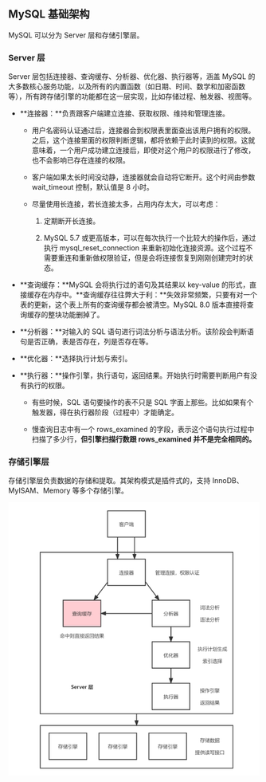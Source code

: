 ## MySQL 基础架构

MySQL 可以分为 Server 层和存储引擎层。



### Server 层

Server 层包括连接器、查询缓存、分析器、优化器、执行器等，涵盖 MySQL 的大多数核心服务功能，以及所有的内置函数（如日期、时间、数学和加密函数等），所有跨存储引擎的功能都在这一层实现，比如存储过程、触发器、视图等。

- **连接器：**负责跟客户端建立连接、获取权限、维持和管理连接。

  - 用户名密码认证通过后，连接器会到权限表里面查出该用户拥有的权限。之后，这个连接里面的权限判断逻辑，都将依赖于此时读到的权限。这就意味着，一个用户成功建立连接后，即使对这个用户的权限进行了修改，也不会影响已存在连接的权限。

  - 客户端如果太长时间没动静，连接器就会自动将它断开。这个时间由参数 wait_timeout 控制，默认值是 8 小时。

  - 尽量使用长连接，若长连接太多，占用内存太大，可以考虑：

    1. 定期断开长连接。

    2. MySQL 5.7 或更高版本，可以在每次执行一个比较大的操作后，通过执行 mysql_reset_connection 来重新初始化连接资源。这个过程不需要重连和重新做权限验证，但是会将连接恢复到刚刚创建完时的状态。

- **查询缓存：**MySQL 会将执行过的语句及其结果以 key-value 的形式，直接缓存在内存中。**查询缓存往往弊大于利：**失效非常频繁，只要有对一个表的更新，这个表上所有的查询缓存都会被清空。MySQL 8.0 版本直接将查询缓存的整块功能删掉了。

- **分析器：**对输入的 SQL 语句进行词法分析与语法分析。该阶段会判断语句是否正确，表是否存在，列是否存在等。

- **优化器：**选择执行计划与索引。

- **执行器：**操作引擎，执行语句，返回结果。开始执行时需要判断用户有没有执行的权限。

  - 有些时候，SQL 语句要操作的表不只是 SQL 字面上那些。比如如果有个触发器，得在执行器阶段（过程中）才能确定。

  - 慢查询日志中有一个 rows_examined 的字段，表示这个语句执行过程中扫描了多少行，**但引擎扫描行数跟 rows_examined 并不是完全相同的。**



### 存储引擎层

存储引擎层负责数据的存储和提取。其架构模式是插件式的，支持 InnoDB、MyISAM、Memory 等多个存储引擎。



![MySQL 基础架构](../images/20220313101550899.png)